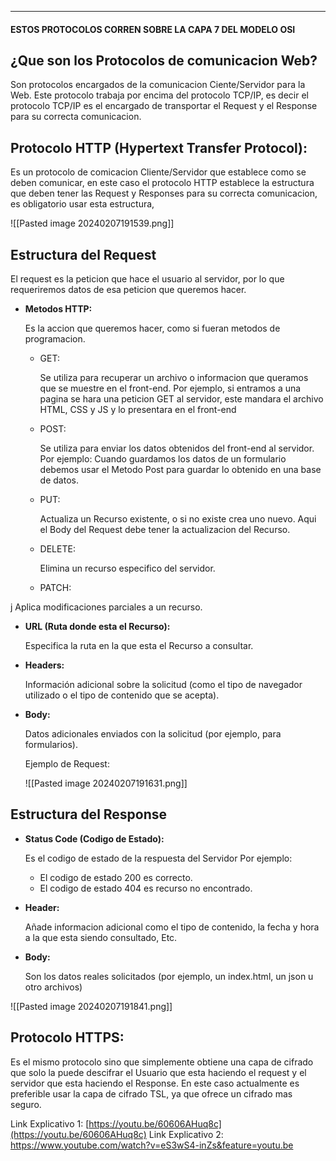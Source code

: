 
----
#### ESTOS PROTOCOLOS CORREN SOBRE LA CAPA 7 DEL MODELO OSI

## ¿Que son los Protocolos de comunicacion Web?

Son protocolos encargados de la comunicacion Ciente/Servidor para la Web. Este protocolo trabaja por encima del protocolo TCP/IP, es decir el protocolo TCP/IP es el encargado de transportar el Request y el Response para su correcta comunicacion.

## Protocolo HTTP (Hypertext Transfer Protocol):

Es un protocolo de comicacion Cliente/Servidor que establece como se deben comunicar, en este caso el protocolo HTTP establece la estructura que deben tener las Request y Responses para su correcta comunicacion, es obligatorio usar esta estructura,

![[Pasted image 20240207191539.png]]


## Estructura del Request

El request es la peticion que hace el usuario al servidor, por lo que requeriremos datos de esa peticion que queremos hacer.

- **Metodos HTTP:**
    
    Es la accion que queremos hacer, como si fueran metodos de programacion.
    
    - GET:
        
        Se utiliza para recuperar un archivo o informacion que queramos que se muestre en el front-end. Por ejemplo, si entramos a una pagina se hara una peticion GET al servidor, este mandara el archivo HTML, CSS y JS y lo presentara en el front-end 
        
    - POST:
        
        Se utiliza para enviar los datos obtenidos del front-end al servidor. Por ejemplo: Cuando guardamos los datos de un formulario debemos usar el Metodo Post para guardar lo obtenido en una base de datos.
        
    - PUT:
        
        Actualiza un Recurso existente, o si no existe crea uno nuevo. Aqui el Body del Request debe tener la actualizacion del Recurso.
        
    - DELETE:
        
        Elimina un recurso especifico del servidor.
        
    - PATCH:
        
j        Aplica modificaciones parciales a un recurso.
	 
- **URL (Ruta donde esta el Recurso):**
    
    Especifica la ruta en la que esta el Recurso a consultar.
    
- **Headers:**
    
    Información adicional sobre la solicitud (como el tipo de navegador utilizado o el tipo de contenido que se acepta).
    
- **Body:**
    
    Datos adicionales enviados con la solicitud (por ejemplo, para formularios).
    
    Ejemplo de Request:
    
	 ![[Pasted image 20240207191631.png]]



## Estructura del Response

- **Status Code (Codigo de Estado):**
    
    Es el codigo de estado de la respuesta del Servidor Por ejemplo:
    
    - El codigo de estado 200 es correcto.
    - El codigo de estado 404 es recurso no encontrado.
    
- **Header:**
    
    Añade informacion adicional como el tipo de contenido, la fecha y hora a la que esta siendo consultado, Etc.
    
- **Body:**
    
    Son los datos reales solicitados (por ejemplo, un index.html, un json u otro archivos)
    

![[Pasted image 20240207191841.png]]

## Protocolo HTTPS:

Es el mismo protocolo sino que simplemente obtiene una capa de cifrado que solo la puede descifrar el Usuario que esta haciendo el request y el servidor que esta haciendo el Response. En este caso actualmente es preferible usar la capa de cifrado TSL, ya que ofrece un cifrado mas seguro.

Link Explicativo 1: [https://youtu.be/60606AHuq8c](https://youtu.be/60606AHuq8c)
Link Explicativo 2: https://www.youtube.com/watch?v=eS3wS4-inZs&feature=youtu.be


